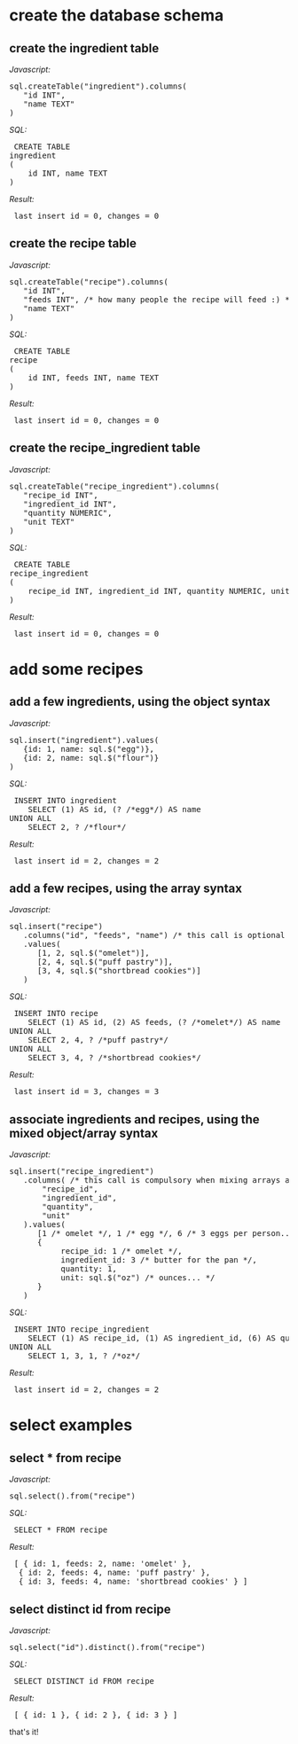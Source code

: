
# create the database schema


## create the ingredient table

_Javascript:_
<pre>
sql.createTable("ingredient").columns(
   "id INT",
   "name TEXT"
)
</pre>
_SQL:_
<pre> CREATE TABLE
ingredient
(
	id INT, name TEXT
) </pre>
_Result:_
<pre> last insert id = 0, changes = 0 </pre>

## create the recipe table

_Javascript:_
<pre>
sql.createTable("recipe").columns(
   "id INT",
   "feeds INT", /* how many people the recipe will feed :) */
   "name TEXT"
)
</pre>
_SQL:_
<pre> CREATE TABLE
recipe
(
	id INT, feeds INT, name TEXT
) </pre>
_Result:_
<pre> last insert id = 0, changes = 0 </pre>

## create the recipe_ingredient table

_Javascript:_
<pre>
sql.createTable("recipe_ingredient").columns(
   "recipe_id INT",
   "ingredient_id INT",
   "quantity NUMERIC",
   "unit TEXT"
)
</pre>
_SQL:_
<pre> CREATE TABLE
recipe_ingredient
(
	recipe_id INT, ingredient_id INT, quantity NUMERIC, unit TEXT
) </pre>
_Result:_
<pre> last insert id = 0, changes = 0 </pre>

# add some recipes


## add a few ingredients, using the object syntax

_Javascript:_
<pre>
sql.insert("ingredient").values(
   {id: 1, name: sql.$("egg")},
   {id: 2, name: sql.$("flour")}
)
</pre>
_SQL:_
<pre> INSERT INTO ingredient
	SELECT (1) AS id, (? /*egg*/) AS name
UNION ALL
	SELECT 2, ? /*flour*/ </pre>
_Result:_
<pre> last insert id = 2, changes = 2 </pre>

## add a few recipes, using the array syntax

_Javascript:_
<pre>
sql.insert("recipe")
   .columns("id", "feeds", "name") /* this call is optional */
   .values(
      [1, 2, sql.$("omelet")],
      [2, 4, sql.$("puff pastry")],
      [3, 4, sql.$("shortbread cookies")]
   )
</pre>
_SQL:_
<pre> INSERT INTO recipe
	SELECT (1) AS id, (2) AS feeds, (? /*omelet*/) AS name
UNION ALL
	SELECT 2, 4, ? /*puff pastry*/
UNION ALL
	SELECT 3, 4, ? /*shortbread cookies*/ </pre>
_Result:_
<pre> last insert id = 3, changes = 3 </pre>

## associate ingredients and recipes, using the mixed object/array syntax

_Javascript:_
<pre>
sql.insert("recipe_ingredient")
   .columns( /* this call is compulsory when mixing arrays and objects */
       "recipe_id",
       "ingredient_id",
       "quantity",
       "unit"
   ).values(
      [1 /* omelet */, 1 /* egg */, 6 /* 3 eggs per person... */, sql.null()],
      {
           recipe_id: 1 /* omelet */,
           ingredient_id: 3 /* butter for the pan */,
           quantity: 1,
           unit: sql.$("oz") /* ounces... */
      }
   )
</pre>
_SQL:_
<pre> INSERT INTO recipe_ingredient
	SELECT (1) AS recipe_id, (1) AS ingredient_id, (6) AS quantity, (NULL) AS unit
UNION ALL
	SELECT 1, 3, 1, ? /*oz*/ </pre>
_Result:_
<pre> last insert id = 2, changes = 2 </pre>

# select examples


## select * from recipe

_Javascript:_
<pre>
sql.select().from("recipe")
</pre>
_SQL:_
<pre> SELECT * FROM recipe  </pre>
_Result:_
<pre> [ { id: 1, feeds: 2, name: 'omelet' },
  { id: 2, feeds: 4, name: 'puff pastry' },
  { id: 3, feeds: 4, name: 'shortbread cookies' } ] </pre>

## select distinct id from recipe

_Javascript:_
<pre>
sql.select("id").distinct().from("recipe")
</pre>
_SQL:_
<pre> SELECT DISTINCT id FROM recipe  </pre>
_Result:_
<pre> [ { id: 1 }, { id: 2 }, { id: 3 } ] </pre>
that's it!
